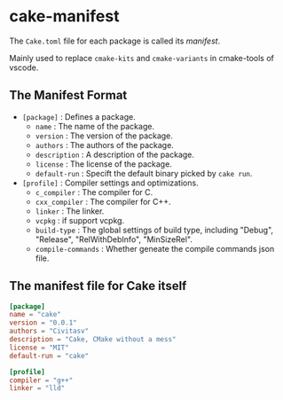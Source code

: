 # cake-manifest

The `Cake.toml` file for each package is called its *manifest*.

Mainly used to replace `cmake-kits` and `cmake-variants` in cmake-tools of vscode.

## The Manifest Format

- `[package]` : Defines a package.
    - `name` : The name of the package.
    - `version` : The version of the package.
    - `authors` : The authors of the package.
    - `description` : A description of the package.
    - `license` : The license of the package.
    - `default-run` : Specift the default binary picked by `cake run`.
- `[profile]` : Compiler settings and optimizations.
    - `c_compiler` : The compiler for C.
    - `cxx_compiler` : The compiler for C++.
    - `linker` : The linker.
    - `vcpkg` : if support vcpkg.
    - `build-type` : The global settings of build type, including "Debug", "Release", "RelWithDebInfo", "MinSizeRel".
    - `compile-commands` : Whether geneate the compile commands json file.

## The manifest file for Cake itself

```toml
[package]
name = "cake"
version = "0.0.1"
authors = "Civitasv"
description = "Cake, CMake without a mess"
license = "MIT"
default-run = "cake"

[profile]
compiler = "g++"
linker = "lld"
```
